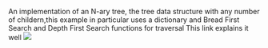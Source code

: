 An implementation of an N-ary tree, the tree data structure with any number of childern,this example in particular uses a dictionary and Bread First Search and Depth First Search functions for traversal
This link explains it well ![](https://www.geeksforgeeks.org/difference-between-bfs-and-dfs/)
